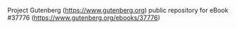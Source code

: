 Project Gutenberg (https://www.gutenberg.org) public repository for eBook #37776 (https://www.gutenberg.org/ebooks/37776)
